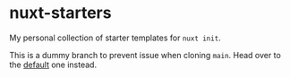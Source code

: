 # nuxt-starters
My personal collection of starter templates for `nuxt init`.

This is a dummy branch to prevent issue when cloning `main`.
Head over to the [default](https://github.com/sandros94/nuxt-starters) one instead.

